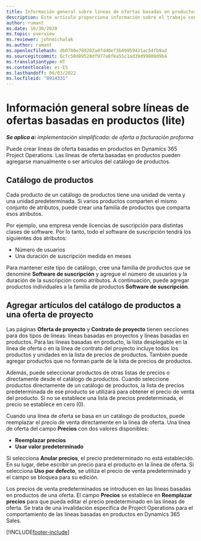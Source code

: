 ```yaml
---
title: Información general sobre líneas de ofertas basadas en productos (lite)
description: Este artículo proporciona información sobre el trabajo con líneas de ofrerta basadas en producto.
author: rumant
ms.date: 10/30/2020
ms.topic: overview
ms.reviewer: johnmichalak
ms.author: rumant
ms.openlocfilehash: db0700e789202a8fdd0ef3b49959421ac54fb9ad
ms.sourcegitcommit: 6cfc50d89528df977a8f6a55c1ad39d99800d9b4
ms.translationtype: HT
ms.contentlocale: es-ES
ms.lasthandoff: 06/03/2022
ms.locfileid: "8914331"
---
```

# <a name="product-based-quote-lines-overview---lite"></a>Información general sobre líneas de ofertas basadas en productos (lite)

_**Se aplica a:** implementación simplificada: de oferta a facturación proforma_

Puede crear líneas de oferta basadas en productos en Dynamics 365 Project Operations. Las líneas de oferta basadas en productos pueden agregarse manualmente o ser artículos del catálogo de productos.

## <a name="product-catalog"></a>Catálogo de productos

Cada producto de un catálogo de productos tiene una unidad de venta y una unidad predeterminada. Si varios productos comparten el mismo conjunto de atributos, puede crear una familia de productos que comparta esos atributos. 

Por ejemplo, una empresa vende licencias de suscripción para distintas clases de software. Por lo tanto, todo el software de suscripción tendrá los siguientes dos atributos:

- Número de usuarios
- Una duración de suscripción medida en meses

Para mantener este tipo de catálogo, cree una familia de productos que se denomine **Software de suscripción** y agregue el número de usuarios y la duración de la suscripción como atributos. A continuación, puede agregar productos individuales a la familia de productos **Software de suscripción**.

## <a name="add-product-catalog-items-to-a-project-quote"></a>Agregar artículos del catálogo de productos a una oferta de proyecto

Las páginas **Oferta de proyecto** y **Contrato de proyecto** tienen secciones para dos tipos de líneas: líneas basadas en proyectos y líneas basadas en productos. Para las líneas basadas en producto, la lista desplegable en la línea de oferta o en la línea de contrato del proyecto incluye todos los productos y unidades en la lista de precios de productos. También puede agregar productos que no forman parte de la lista de precios de productos.

Además, puede seleccionar productos de otras listas de precios o directamente desde el catálogo de productos. Cuando seleccione productos directamente de un catálogo de productos, la lista de precios predeterminada de ese producto se utilizará para obtener el precio de venta del producto. Si no se establece una lista de precios predeterminada, el precio se establece en cero (0).

Cuando una línea de oferta se basa en un catálogo de productos, puede reemplazar el precio de venta directamente en la línea de oferta. Una línea de oferta del campo **Precios** con dos valores disponibles:

- **Reemplazar precios**
- **Usar valor predeterminado**

Si selecciona **Anular precios**, el precio predeterminado no está establecido. En su lugar, debe escribir un precio para el producto en la línea de oferta. Si selecciona **Uso por defecto**, se utiliza el precio de venta predeterminado y el campo se bloquea para su edición.

Los precios de venta predeterminados se introducen en las líneas basadas en productos de una oferta. El campo **Precios** se establece en **Reemplazar precios** para que pueda editar el precio predeterminado en las líneas de oferta. Se trata de una invalidación específica de Project Operations para el comportamiento de las líneas basadas en productos en Dynamics 365 Sales.


[!INCLUDE[footer-include](../../includes/footer-banner.md)]